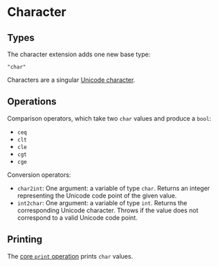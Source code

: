 Character
=========

Types
-----

The character extension adds one new base type:

    "char"

Characters are a singular [Unicode character][].


[Unicode character]: https://www.unicode.org/glossary/#character

Operations
----------

Comparison operators, which take two `char` values and produce a `bool`:

- `ceq`
- `clt`
- `cle`
- `cgt`
- `cge`

Conversion operators:

- `char2int`: One argument: a variable of type `char`. Returns an integer representing the Unicode code point of the given value.
- `int2char`: One argument: a variable of type `int`. Returns the corresponding Unicode character. Throws if the value does not correspond to a valid Unicode code point.

Printing
--------

The [core `print` operation](./core.md#miscellaneous) prints `char` values.
